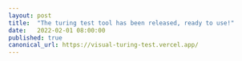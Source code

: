 ```yaml
---
layout: post
title:  "The turing test tool has been released, ready to use!"
date:   2022-02-01 08:00:00
published: true
canonical_url: https://visual-turing-test.vercel.app/
---
```


